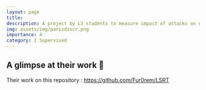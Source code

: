 ```yaml
---
layout: page
title:
description: A project by L3 students to measure impact of attacks on networks
img: assets/img/parisdiscr.png
importance: 4
category: I Supervised
---
```


## A glimpse at their work 📖

Their work on this repository : https://github.com/Fur0rem/LSRT
